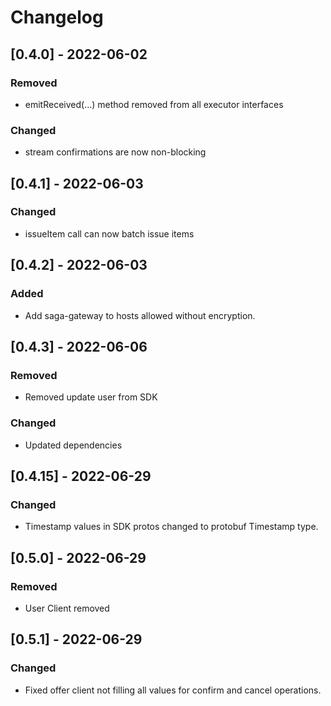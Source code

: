 # Changelog

## [0.4.0] - 2022-06-02
### Removed
* emitReceived(...) method removed from all executor interfaces
### Changed
* stream confirmations are now non-blocking

## [0.4.1] - 2022-06-03
### Changed
* issueItem call can now batch issue items

## [0.4.2] - 2022-06-03
### Added
* Add saga-gateway to hosts allowed without encryption.

## [0.4.3] - 2022-06-06
### Removed
* Removed update user from SDK
### Changed
* Updated dependencies

## [0.4.15] - 2022-06-29
### Changed
* Timestamp values in SDK protos changed to protobuf Timestamp type.

## [0.5.0] - 2022-06-29
### Removed
* User Client removed

## [0.5.1] - 2022-06-29
### Changed
* Fixed offer client not filling all values for confirm and cancel operations.